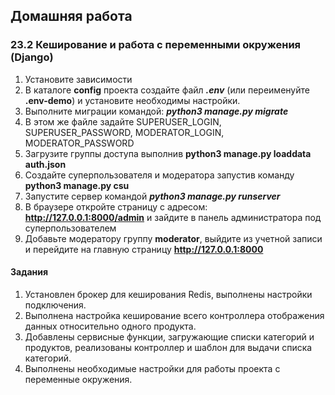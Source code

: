 ## Домашняя работа
### 23.2 Кеширование и работа с переменными окружения (Django)

1. Установите зависимости
2. В каталоге __config__ проекта создайте файл ___.env___ (или переименуйте __.env-demo__) и установите необходимы настройки. 
3. Выполните миграции командой: ___python3 manage.py migrate___
4. В этом же файле задайте SUPERUSER_LOGIN, SUPERUSER_PASSWORD, MODERATOR_LOGIN, MODERATOR_PASSWORD
5. Загрузите группы доступа выполнив __python3 manage.py loaddata auth.json__
6. Создайте суперпользователя и модератора запустив команду __python3 manage.py csu__
7. Запустите сервер командой ___python3 manage.py runserver___
8. В браузере откройте страницу с адресом: __http://127.0.0.1:8000/admin__ и зайдите в панель администратора под суперпользователем
9. Добавьте модератору группу __moderator__, выйдите из учетной записи и перейдите на главную страницу __http://127.0.0.1:8000__

#### Задания ####
1. Установлен брокер для кеширования Redis, выполнены настройки подключения.
2. Выполнена настройка кеширование всего контроллера отображения данных относительно одного продукта.
3. Добавлены сервисные функции, загружающие списки категорий и продуктов, реализованы контроллер и шаблон для выдачи списка категорий.
4. Выполнены необходимые настройки  для работы проекта с переменные окружения.
